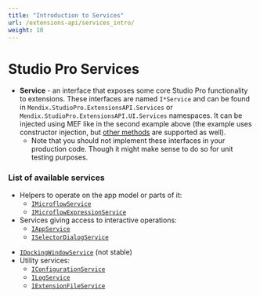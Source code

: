 ```yaml
---
title: "Introduction to Services"
url: /extensions-api/services_intro/
weight: 10
---
```


# Studio Pro Services

- **Service** - an interface that exposes some core Studio Pro functionality to extensions. These interfaces are named `I*Service` and can be found in `Mendix.StudioPro.ExtensionsAPI.Services` or `Mendix.StudioPro.ExtensionsAPI.UI.Services` namespaces. It can be injected using MEF like in the second example
  above (the example uses constructor injection, but [other methods](https://docs.microsoft.com/en-us/dotnet/framework/mef/attributed-programming-model-overview-mef#import-and-export-basics)
  are supported as well).
  - Note that you should not implement these interfaces in your production code. Though it might make sense to do so for unit testing purposes.

### List of available services
- Helpers to operate on the app model or parts of it:
  - [`IMicroflowService`](xref:Mendix.StudioPro.ExtensionsAPI.Services.IMicroflowService)
  - [`IMicroflowExpressionService`](xref:Mendix.StudioPro.ExtensionsAPI.Services.IMicroflowExpressionService)
- Services giving access to interactive operations:
  - [`IAppService`](xref:Mendix.StudioPro.ExtensionsAPI.UI.Services.IAppService)
  - [`ISelectorDialogService`](xref:Mendix.StudioPro.ExtensionsAPI.UI.Services.ISelectorDialogService)
<!--TODO move to internal docs  - [`IUserAuthenticationService`](xref:Mendix.StudioPro.ExtensionsAPI.Internal.UI.Services.IUserAuthenticationService) -->
  - [`IDockingWindowService`](xref:Mendix.StudioPro.ExtensionsAPI.UI.Services.IDockingWindowService) (not stable)
- Utility services:
  - [`IConfigurationService`](xref:Mendix.StudioPro.ExtensionsAPI.Services.IConfigurationService)
  - [`ILogService`](xref:Mendix.StudioPro.ExtensionsAPI.Services.ILogService)
  - [`IExtensionFileService`](xref:Mendix.StudioPro.ExtensionsAPI.Services.IExtensionFileService)